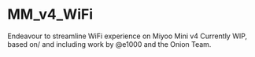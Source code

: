 # MM_v4_WiFi
Endeavour to streamline WiFi experience on Miyoo Mini v4
Currently WIP, based on/ and including work by @e1000 and the Onion Team.
